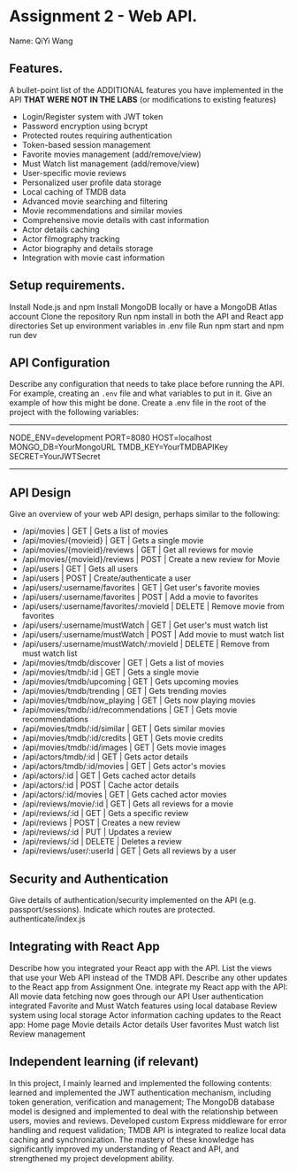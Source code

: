 # Assignment 2 - Web API.

Name: QiYi Wang

## Features.

A bullet-point list of the ADDITIONAL features you have implemented in the API **THAT WERE NOT IN THE LABS** (or modifications to existing features)
 
 + Login/Register system with JWT token 
 + Password encryption using bcrypt
 + Protected routes requiring authentication
 + Token-based session management
 + Favorite movies management (add/remove/view)
 + Must Watch list management (add/remove/view)
 + User-specific movie reviews
 + Personalized user profile data storage
 + Local caching of TMDB data
 + Advanced movie searching and filtering
 + Movie recommendations and similar movies
 + Comprehensive movie details with cast information
 + Actor details caching
 + Actor filmography tracking
 + Actor biography and details storage
 + Integration with movie cast information



## Setup requirements.

Install Node.js and npm
Install MongoDB locally or have a MongoDB Atlas account
Clone the repository
Run npm install in both the API and React app directories
Set up environment variables in .env file
Run npm start and npm run dev

## API Configuration

Describe any configuration that needs to take place before running the API. For example, creating an `.env` file and what variables to put in it. Give an example of how this might be done.
Create a .env file in the root of the project with the following variables:
______________________
NODE_ENV=development
PORT=8080
HOST=localhost
MONGO_DB=YourMongoURL
TMDB_KEY=YourTMDBAPIKey
SECRET=YourJWTSecret
______________________

## API Design
Give an overview of your web API design, perhaps similar to the following: 

- /api/movies | GET | Gets a list of movies 
- /api/movies/{movieid} | GET | Gets a single movie 
- /api/movies/{movieid}/reviews | GET | Get all reviews for movie 
- /api/movies/{movieid}/reviews | POST | Create a new review for Movie 
- /api/users | GET | Gets all users
- /api/users | POST | Create/authenticate a user
- /api/users/:username/favorites | GET | Get user's favorite movies
- /api/users/:username/favorites | POST | Add a movie to favorites
- /api/users/:username/favorites/:movieId | DELETE | Remove movie from favorites
- /api/users/:username/mustWatch | GET | Get user's must watch list
- /api/users/:username/mustWatch | POST | Add movie to must watch list
- /api/users/:username/mustWatch/:movieId | DELETE | Remove from must watch list
- /api/movies/tmdb/discover | GET | Gets a list of movies
- /api/movies/tmdb/:id | GET | Gets a single movie
- /api/movies/tmdb/upcoming | GET | Gets upcoming movies
- /api/movies/tmdb/trending | GET | Gets trending movies
- /api/movies/tmdb/now_playing | GET | Gets now playing movies
- /api/movies/tmdb/:id/recommendations | GET | Gets movie recommendations
- /api/movies/tmdb/:id/similar | GET | Gets similar movies
- /api/movies/tmdb/:id/credits | GET | Gets movie credits
- /api/movies/tmdb/:id/images | GET | Gets movie images
- /api/actors/tmdb/:id | GET | Gets actor details
- /api/actors/tmdb/:id/movies | GET | Gets actor's movies
- /api/actors/:id | GET | Gets cached actor details
- /api/actors/:id | POST | Cache actor details
- /api/actors/:id/movies | GET | Gets cached actor movies
- /api/reviews/movie/:id | GET | Gets all reviews for a movie
- /api/reviews/:id | GET | Gets a specific review
- /api/reviews | POST | Creates a new review
- /api/reviews/:id | PUT | Updates a review
- /api/reviews/:id | DELETE | Deletes a review
- /api/reviews/user/:userId | GET | Gets all reviews by a user


## Security and Authentication

Give details of authentication/security implemented on the API (e.g. passport/sessions). Indicate which routes are protected.
authenticate/index.js
## Integrating with React App

Describe how you integrated your React app with the API. List the views that use your Web API instead of the TMDB API. Describe any other updates to the React app from Assignment One.
integrate my React app with the API:
All movie data fetching now goes through our API
User authentication integrated
Favorite and Must Watch features using local database
Review system using local storage
Actor information caching
updates to the React app:
Home page
Movie details
Actor details
User favorites
Must watch list
Review management

## Independent learning (if relevant)

In this project, I mainly learned and implemented the following contents: learned and implemented the JWT authentication mechanism, including token generation, verification and management; The MongoDB database model is designed and implemented to deal with the relationship between users, movies and reviews. Developed custom Express middleware for error handling and request validation; TMDB API is integrated to realize local data caching and synchronization. The mastery of these knowledge has significantly improved my understanding of React and API, and strengthened my project development ability.
